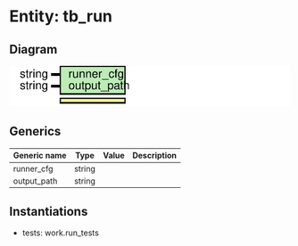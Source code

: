 # Entity: tb_run
## Diagram
![Diagram](tb_run.svg "Diagram")
## Generics
| Generic name | Type   | Value | Description |
| ------------ | ------ | ----- | ----------- |
| runner_cfg   | string |       |             |
| output_path  | string |       |             |
## Instantiations
- tests: work.run_tests
